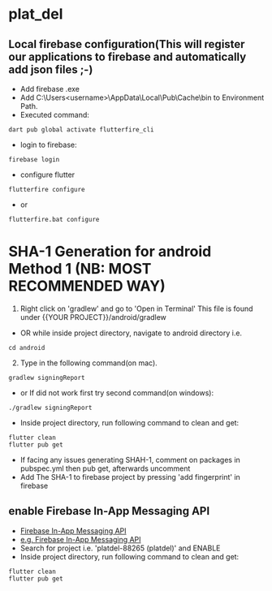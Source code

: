 # plat_del

## Local firebase configuration(This will register our applications to firebase and automatically add json files ;-)
- Add firebase .exe
- Add C:\Users\<username>\AppData\Local\Pub\Cache\bin to Environment Path.
- Executed command:
```
dart pub global activate flutterfire_cli
```
- login to firebase:
```
firebase login
```
- configure flutter
```
flutterfire configure
```
- or
```
flutterfire.bat configure
```

# SHA-1 Generation for android Method 1 (NB: MOST RECOMMENDED WAY)
1. Right click on 'gradlew' and go to 'Open in Terminal' This file is found under {{YOUR PROJECT}}/android/gradlew
- OR while inside project directory, navigate to android directory i.e.
```
cd android
```
2. Type in the following command(on mac).
```
gradlew signingReport
```
- or If did not work first try second command(on windows):
```
./gradlew signingReport
```
- Inside project directory, run following command to clean and get:
```
flutter clean
flutter pub get
```
- If facing any issues generating SHAH-1, comment on packages in pubspec.yml then pub get, afterwards uncomment
- Add The SHA-1 to firebase project by pressing 'add fingerprint' in firebase

## enable Firebase In-App Messaging API
- [Firebase In-App Messaging API](https://console.cloud.google.com/marketplace/product/google/firebaseinappmessaging.googleapis.com)
- [e.g. Firebase In-App Messaging API](https://console.cloud.google.com/marketplace/product/google/firebaseinappmessaging.googleapis.com?project=platdel-88265)
- Search for project i.e. 'platdel-88265 (platdel)' and ENABLE
- Inside project directory, run following command to clean and get:
```
flutter clean
flutter pub get
```

